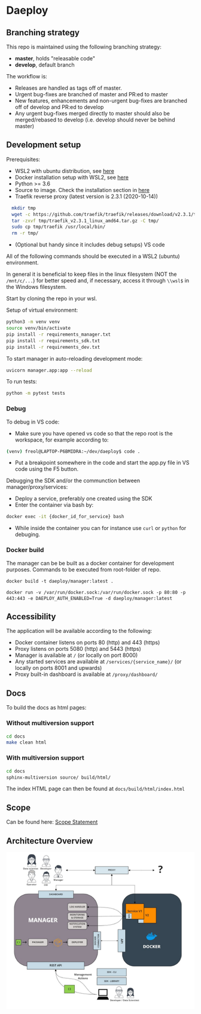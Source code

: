 # Daeploy

## Branching strategy

This repo is maintained using the following branching strategy:

- **master**, holds "releasable code"
- **develop**, default branch

The workflow is:

- Releases are handled as tags off of master.
- Urgent bug-fixes are branched of master and PR:ed to master
- New features, enhancements and non-urgent bug-fixes are branched off of develop and PR:ed to develop
- Any urgent bug-fixes merged directly to master should also be merged/rebased to develop (i.e. develop should never be behind master)

## Development setup

Prerequisites:

- WSL2 with ubuntu distribution, see [here](https://docs.microsoft.com/en-us/windows/wsl/install-win10)
- Docker installation setup with WSL2, see [here](https://docs.docker.com/docker-for-windows/wsl/)
- Python >= 3.6
- Source to image. Check the installation section in [here](https://github.com/openshift/source-to-image)
- Traefik reverse proxy (latest version is 2.3.1 (2020-10-14))

```bash
  mkdir tmp
  wget -c https://github.com/traefik/traefik/releases/download/v2.3.1/traefik_v2.3.1_linux_amd64.tar.gz -P tmp/
  tar -zxvf tmp/traefik_v2.3.1_linux_amd64.tar.gz -C tmp/
  sudo cp tmp/traefik /usr/local/bin/
  rm -r tmp/
```

- (Optional but handy since it includes debug setups) VS code

All of the following commands should be executed in a WSL2 (ubuntu) environment.

In general it is beneficial to keep files in the linux filesystem (NOT the ```/mnt/c/...```) for better speed and, if necessary, access it through ```\\wsl$``` in the Windows filesystem.

Start by cloning the repo in your wsl.

Setup of virtual environment:

```bash
python3 -m venv venv
source venv/bin/activate
pip install -r requirements_manager.txt
pip install -r requirements_sdk.txt
pip install -r requirements_dev.txt
```

To start manager in auto-reloading development mode:

```bash
uvicorn manager.app:app --reload
```

To run tests:

```bash
python -m pytest tests
```

### Debug

To debug in VS code:

- Make sure you have opened vs code so that the repo root is the workspace, for example according to:

```bash
(venv) freol@LAPTOP-P6BMIDRA:~/dev/daeploy$ code .
```

- Put a breakpoint somewhere in the code and start the app.py file in VS code using the F5 button.

Debugging the SDK and/or the communction between manager/proxy/services:

- Deploy a service, preferably one created using the SDK
- Enter the container via bash by:

```bash
docker exec -it {docker_id_for_service} bash
```

- While inside the container you can for instance use `curl` or `python` for debuging.

### Docker build

The manager can be be built as a docker container for development purposes. Commands to be executed from root-folder of repo.

```console
docker build -t daeploy/manager:latest .
```

```console
docker run -v /var/run/docker.sock:/var/run/docker.sock -p 80:80 -p 443:443 -e DAEPLOY_AUTH_ENABLED=True -d daeploy/manager:latest
```

## Accessibility

The application will be available according to the following:

- Docker container listens on ports 80 (http) and 443 (https)
- Proxy listens on ports 5080 (http) and 5443 (https)
- Manager is available at ```/``` (or locally on port 8000)
- Any started services are available at ```/services/{service_name}/``` (or locally on ports 8001 and upwards)
- Proxy built-in dashboard is available at ```/proxy/dashboard/```

## Docs

To build the docs as html pages:

### Without multiversion support

```bash
cd docs
make clean html
```

### With multiversion support

```bash
cd docs
sphinx-multiversion source/ build/html/
```

The index HTML page can then be found at `docs/build/html/index.html`

## Scope

Can be found here: [Scope Statement](https://vikinganalytics.sharepoint.com/sites/InfofromCEO/_layouts/15/Doc.aspx?OR=teams&action=edit&sourcedoc={16A4E267-B68C-4EEE-BB65-1458056E1C93})

## Architecture Overview

![Architecture Overview](docs/source/content/img/daeploy_architecture.jpg)
